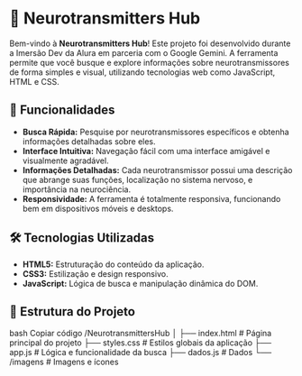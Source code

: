 # 🧠 Neurotransmitters Hub

Bem-vindo à **Neurotransmitters Hub**! Este projeto foi desenvolvido durante a Imersão Dev da Alura em parceria com o Google Gemini. A ferramenta permite que você busque e explore informações sobre neurotransmissores de forma simples e visual, utilizando tecnologias web como JavaScript, HTML e CSS.

## 🚀 Funcionalidades

- **Busca Rápida:** Pesquise por neurotransmissores específicos e obtenha informações detalhadas sobre eles.
- **Interface Intuitiva:** Navegação fácil com uma interface amigável e visualmente agradável.
- **Informações Detalhadas:** Cada neurotransmissor possui uma descrição que abrange suas funções, localização no sistema nervoso, e importância na neurociência.
- **Responsividade:** A ferramenta é totalmente responsiva, funcionando bem em dispositivos móveis e desktops.

## 🛠️ Tecnologias Utilizadas

- **HTML5:** Estruturação do conteúdo da aplicação.
- **CSS3:** Estilização e design responsivo.
- **JavaScript:** Lógica de busca e manipulação dinâmica do DOM.

## 📂 Estrutura do Projeto

bash
Copiar código
/NeurotransmittersHub
│
├── index.html        # Página principal do projeto
├── styles.css        # Estilos globais da aplicação
├── app.js            # Lógica e funcionalidade da busca
├── dados.js          # Dados
└── /imagens          # Imagens e ícones
